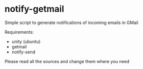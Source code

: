 notify-getmail
==============

Simple script to generate notifications of incoming emails in GMail

Requirements:
 * unity (ubuntu)
 * getmail
 * notify-send

Please read all the sources and change them where you need
